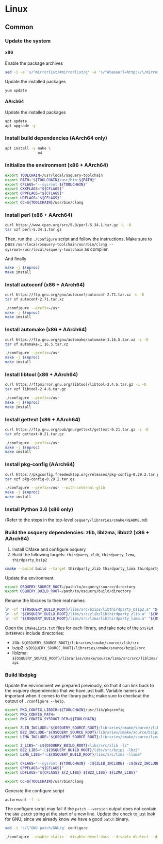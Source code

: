 # Linux

## Common

### Update the system

#### x86

Enable the package archives

```bash
sed -i -e 's/^mirrorlist/#mirrorlist/g' -e 's/^#baseurl=http:\/\/mirror.centos.org\/centos\/$releasever\//baseurl=http:\/\/vault.centos.org\/6.10\//g' /etc/yum.repos.d/CentOS-Base.repo
```

Update the installed packages

```bash
yum update
```

#### AArch64

Update the installed packages

```bash
apt update
apt upgrade -y
```

### Install build dependencies (AArch64 only)

```bash
apt install -y make \
               m4
```

### Initialize the environment (x86 + AArch64)

```bash
export TOOLCHAIN=/usr/local/osquery-toolchain
export PATH="${TOOLCHAIN}/usr/bin:${PATH}"
export CFLAGS="--sysroot ${TOOLCHAIN}"
export CXXFLAGS="${CFLAGS}"
export CPPFLAGS="${CFLAGS}"
export LDFLAGS="${CFLAGS}"
export CC=${TOOLCHAIN}/usr/bin/clang
```

### Install perl (x86 + AArch64)

```bash
curl https://www.cpan.org/src/5.0/perl-5.34.1.tar.gz -L -O
tar xzf perl-5.34.1.tar.gz
```

Then, run the `./Configure` script and follow the instructions. Make sure to pass `/usr/local/osquery-toolchain/usr/bin/clang --sysroot=/usr/local/osquery-toolchain` as compiler.

And finally

```bash
make -j $(nproc)
make install
```

### Install autoconf (x86 + AArch64)

```bash
curl https://ftp.gnu.org/gnu/autoconf/autoconf-2.71.tar.xz -L -O
tar xf autoconf-2.71.tar.xz
```

```bash
./configure --prefix=/usr
make -j $(nproc)
make install
```

### Install automake (x86 + AArch64)

```bash
curl https://ftp.gnu.org/gnu/automake/automake-1.16.5.tar.xz -L -O
tar xf automake-1.16.5.tar.xz
```

```bash
./configure --prefix=/usr
make -j $(nproc)
make install
```

### Install libtool (x86 + AArch64)

```bash
curl https://ftpmirror.gnu.org/libtool/libtool-2.4.6.tar.gz -L -O
tar xzf libtool-2.4.6.tar.gz
```

```bash
./configure --prefix=/usr
make -j $(nproc)
make install
```

### Install gettext (x86 + AArch64)

```bash
curl https://ftp.gnu.org/pub/gnu/gettext/gettext-0.21.tar.gz -L -O
tar xfz gettext-0.21.tar.gz
```

```bash
./configure --prefix=/usr
make -j $(nproc)
make install
```

### Install pkg-config (AArch64)

```bash
curl https://pkgconfig.freedesktop.org/releases/pkg-config-0.29.2.tar.gz -L -O
tar xzf pkg-config-0.29.2.tar.gz
```

```bash
./configure --prefix=/usr --with-internal-glib
make -j $(nproc)
make install
```

### Install Python 3.6 (x86 only)

(Refer to the steps in the top-level `osquery/libraries/cmake/README.md`)

### Build the osquery dependencies: zlib, liblzma, libbz2 (x86 + AArch64)

1. Install CMake and configure osquery
2. Build the following targets: `thirdparty_zlib`, `thirdparty_lzma`, `thirdparty_bzip2`

```bash
cmake --build build --target thirdparty_zlib thirdparty_lzma thirdparty_bzip2
```

Update the environment:

```bash
export OSQUERY_SOURCE_ROOT=/path/to/osquery/source/directory
export OSQUERY_BUILD_ROOT=/path/to/osquery/build/directory
```

Rename the libraries to their real names:

```bash
ln -sf "${OSQUERY_BUILD_ROOT}/libs/src/bzip2/libthirdparty_bzip2.a" "${OSQUERY_BUILD_ROOT}/libs/src/bzip2/libbz2.a"
ln -sf "${OSQUERY_BUILD_ROOT}/libs/src/zlib/libthirdparty_zlib.a" "${OSQUERY_BUILD_ROOT}/libs/src/zlib/libz.a"
ln -sf "${OSQUERY_BUILD_ROOT}/libs/src/lzma/libthirdparty_lzma.a" "${OSQUERY_BUILD_ROOT}/libs/src/lzma/liblzma.a"
```

Open the `CMakeLists.txt` files for each library, and take note of the `SYSTEM INTERFACE` include directories:

* zlib: `${OSQUERY_SOURCE_ROOT}/libraries/cmake/source/zlib/src`
* bzip2: `${OSQUERY_SOURCE_ROOT}/libraries/cmake/source/bzip2/src`
* liblzma: `${OSQUERY_SOURCE_ROOT}/libraries/cmake/source/lzma/src/src/liblzma/api`

### Build libdpkg

Update the environment we prepared previously, so that it can link back to the osquery dependencies that we have just built. Variable names are important when it comes to the library paths; make sure to checkout the output of `./configure --help`.

```bash
export PKG_CONFIG_LIBDIR=${TOOLCHAIN}/usr/lib/pkgconfig
export PKG_CONFIG_PATH=
export PKG_CONFIG_SYSROOT_DIR=${TOOLCHAIN}

export ZLIB_INCLUDE="${OSQUERY_SOURCE_ROOT}/libraries/cmake/source/zlib/src"
export BZ2_INCLUDE="${OSQUERY_SOURCE_ROOT}/libraries/cmake/source/bzip2/src"
export LZMA_INCLUDE="${OSQUERY_SOURCE_ROOT}/libraries/cmake/source/lzma/src/src/liblzma/api"

export Z_LIBS="-L${OSQUERY_BUILD_ROOT}/libs/src/zlib -lz"
export BZ2_LIBS="-L${OSQUERY_BUILD_ROOT}/libs/src/bzip2 -lbz2"
export LZMA_LIBS="-L${OSQUERY_BUILD_ROOT}/libs/src/lzma -llzma"

export CFLAGS="--sysroot ${TOOLCHAIN} -I${ZLIB_INCLUDE} -I${BZ2_INCLUDE} -I${LZMA_INCLUDE}"
export CPPFLAGS="${CFLAGS}"
export LDFLAGS="${CFLAGS} ${Z_LIBS} ${BZ2_LIBS} ${LZMA_LIBS}"

export CC=${TOOLCHAIN}/usr/bin/clang
```

Generate the configure script

```bash
autoreconf -f -i
```

The configure script may fail if the `patch --version` output does not contain the `GNU patch` string at the start of a new line. Update the check to just look for GNU, since we already know we have a good `patch` binary.

```bash
sed -i 's/\^GNU patch/GNU/g' configure
```

```bash
./configure --enable-static --disable-devel-docs --disable-dselect --disable-start-stop-daemon --with-liblzma --with-libz --with-libbz2 --without-libselinux --without-libz-ng --without-libmd
```

